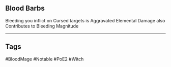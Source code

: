 ## Blood Barbs
Bleeding you inflict on Cursed targets is Aggravated
Elemental Damage also Contributes to Bleeding Magnitude

---
## Tags
#BloodMage
#Notable
#PoE2
#Witch
